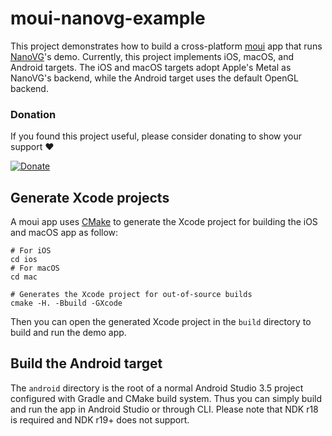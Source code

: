 # moui-nanovg-example

This project demonstrates how to build a cross-platform [moui](https://github.com/ollix/moui) app that runs [NanoVG](https://github.com/memononen/nanovg)'s demo. Currently, this project implements iOS, macOS, and Android targets. The iOS and macOS targets adopt Apple's Metal as NanoVG's backend, while the Android target uses the default OpenGL backend.

### Donation
If you found this project useful, please consider donating to show your support ❤️ 

[![Donate](https://www.paypalobjects.com/en_US/i/btn/btn_donateCC_LG.gif)](https://www.paypal.com/cgi-bin/webscr?cmd=_s-xclick&hosted_button_id=3366Q3AVUJLTQ)

## Generate Xcode projects

A moui app uses [CMake](https://cmake.org) to generate the Xcode project for
building the iOS and macOS app as follow:

    # For iOS
    cd ios
    # For macOS
    cd mac

    # Generates the Xcode project for out-of-source builds
    cmake -H. -Bbuild -GXcode

Then you can open the generated Xcode project in the `build` directory to build
and run the demo app.

## Build the Android target

The `android` directory is the root of a normal Android Studio 3.5 project configured with Gradle and CMake build system. Thus you can simply build and run the app in Android Studio or through CLI. Please note that NDK r18 is required and NDK r19+ does not support.
